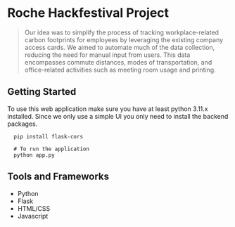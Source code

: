 # Roche Hackfestival Project

> Our idea was to simplify the process of tracking workplace-related carbon footprints for employees by leveraging the existing company access cards. We aimed to automate much of the data collection, reducing the need for manual input from users.
> This data encompasses commute distances, modes of transportation, and office-related activities such as meeting room usage and printing.

## Getting Started
To use this web application make sure you have at least python 3.11.x installed. 
Since we only use a simple UI you only need to install the backend packages.

```
  pip install flask-cors

  # To run the application
  python app.py
```

## Tools and Frameworks
- Python
- Flask
- HTML/CSS
- Javascript

